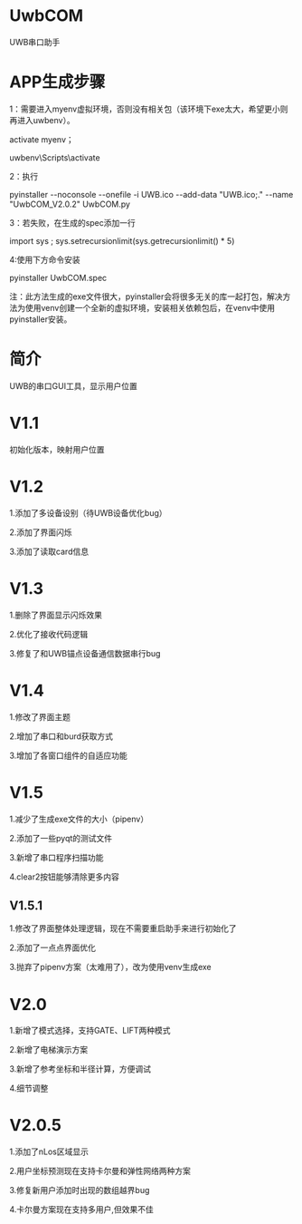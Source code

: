# UwbCOM

UWB串口助手

# APP生成步骤

1：需要进入myenv虚拟环境，否则没有相关包（该环境下exe太大，希望更小则再进入uwbenv）。

activate myenv；

uwbenv\Scripts\activate

2：执行

pyinstaller --noconsole --onefile -i UWB.ico --add-data "UWB.ico;." --name "UwbCOM_V2.0.2" UwbCOM.py

3：若失败，在生成的spec添加一行

import sys ; sys.setrecursionlimit(sys.getrecursionlimit() * 5)

4:使用下方命令安装

pyinstaller UwbCOM.spec 

注：此方法生成的exe文件很大，pyinstaller会将很多无关的库一起打包，解决方法为使用venv创建一个全新的虚拟环境，安装相关依赖包后，在venv中使用pyinstaller安装。

# 简介

UWB的串口GUI工具，显示用户位置

# V1.1

初始化版本，映射用户位置

# V1.2

1.添加了多设备设别（待UWB设备优化bug）

2.添加了界面闪烁

3.添加了读取card信息

# V1.3

1.删除了界面显示闪烁效果

2.优化了接收代码逻辑

3.修复了和UWB锚点设备通信数据串行bug

# V1.4

1.修改了界面主题

2.增加了串口和burd获取方式

3.增加了各窗口组件的自适应功能

# V1.5

1.减少了生成exe文件的大小（pipenv）

2.添加了一些pyqt的测试文件

3.新增了串口程序扫描功能

4.clear2按钮能够清除更多内容

## V1.5.1

1.修改了界面整体处理逻辑，现在不需要重启助手来进行初始化了

2.添加了一点点界面优化

3.抛弃了pipenv方案（太难用了），改为使用venv生成exe

# V2.0

1.新增了模式选择，支持GATE、LIFT两种模式

2.新增了电梯演示方案

3.新增了参考坐标和半径计算，方便调试

4.细节调整

# V2.0.5
1.添加了nLos区域显示

2.用户坐标预测现在支持卡尔曼和弹性网络两种方案

3.修复新用户添加时出现的数组越界bug

4.卡尔曼方案现在支持多用户,但效果不佳
